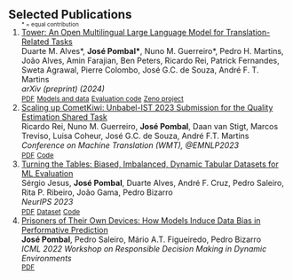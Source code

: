 <h2 id="publications" style="margin: 2px 0px -15px;">Selected Publications</h2>

<div class="publications">
<ol class="bibliography">
<font size="1">* = equal contribution</font>
<li>
<div class="pub-row">
  <div class="col-sm-9" style="position: relative;width: 100%;">
    <div class="title"><a href="https://arxiv.org/pdf/2402.17733.pdf">Tower: An Open Multilingual Large Language Model for Translation-Related Tasks
</a></div>
    <div class="author">Duarte M. Alves*, <strong>José Pombal*</strong>, Nuno M. Guerreiro*, Pedro H. Martins, João Alves, Amin Farajian, Ben Peters, Ricardo Rei, Patrick Fernandes, Sweta Agrawal, Pierre Colombo, José G.C. de Souza, André F. T. Martins</div>
    <div class="periodical"><em>arXiv (preprint) (2024)</em></div>
    <div class="links">
      <a href="https://arxiv.org/pdf/2402.17733.pdf" class="btn btn-sm z-depth-0" role="button" target="_blank" style="font-size:12px;">PDF</a>
      <a href="https://huggingface.co/collections/Unbabel/tower-659eaedfe36e6dd29eb1805c" class="btn btn-sm z-depth-0" role="button" target="_blank" style="font-size:12px;">Models and data</a>
      <a href="https://github.com/deep-spin/tower-eval" class="btn btn-sm z-depth-0" role="button" target="_blank" style="font-size:12px;">Evaluation code</a>
      <a href="https://hub.zenoml.com/project/fd13d5fe-ae80-434c-8bfe-87a80165ea21/Tower%20MT%20Generations" class="btn btn-sm z-depth-0" role="button" target="_blank" style="font-size:12px;">Zeno project</a>
    </div>
  </div>
</div>
</li>

<li>
<div class="pub-row">
  <div class="col-sm-9" style="position: relative;width: 100%;">
    <div class="title"><a href="https://arxiv.org/abs/2303.16104">Scaling up CometKiwi: Unbabel-IST 2023 Submission for the Quality Estimation Shared Task
</a></div>
    <div class="author">Ricardo Rei, Nuno M. Guerreiro, <strong>José Pombal</strong>, Daan van Stigt, Marcos Treviso, Luisa Coheur, José G.C. de Souza, André F.T. Martins</div>
    <div class="periodical"><em>Conference on Machine Translation (WMT), @EMNLP2023</em></div>
    <div class="links">
      <a href="https://aclanthology.org/2023.wmt-1.73/" class="btn btn-sm z-depth-0" role="button" target="_blank" style="font-size:12px;">PDF</a>
      <a href="https://huggingface.co/collections/Unbabel/quality-estimation-659ecb25a1dc2b9c12a5d515" class="btn btn-sm z-depth-0" role="button" target="_blank" style="font-size:12px;">Code</a>
    </div>
  </div>
</div>
</li>

<li>
<div class="pub-row">
  <div class="col-sm-9" style="position: relative;width: 100%;">
    <div class="title"><a href="https://arxiv.org/abs/2211.13358">Turning the Tables: Biased, Imbalanced, Dynamic Tabular Datasets for ML Evaluation
</a></div>
    <div class="author">Sérgio Jesus, <strong>José Pombal</strong>, Duarte Alves, André F. Cruz, Pedro Saleiro, Rita P. Ribeiro, João Gama, Pedro Bizarro</div>
    <div class="periodical"><em>NeurIPS 2023</em></div>
    <div class="links">
      <a href="https://proceedings.neurips.cc/paper_files/paper/2022/file/d9696563856bd350e4e7ac5e5812f23c-Paper-Datasets_and_Benchmarks.pdf" class="btn btn-sm z-depth-0" role="button" target="_blank" style="font-size:12px;">PDF</a>
      <a href="https://www.kaggle.com/datasets/sgpjesus/bank-account-fraud-dataset-neurips-2022" class="btn btn-sm z-depth-0" role="button" target="_blank" style="font-size:12px;">Dataset</a>
      <a href="https://github.com/feedzai/bank-account-fraud" class="btn btn-sm z-depth-0" role="button" target="_blank" style="font-size:12px;">Code</a>
    </div>
  </div>
</div>
</li>

<li>
<div class="pub-row">
  <div class="col-sm-9" style="position: relative;width: 100%;">
    <div class="title"><a href="https://arxiv.org/abs/2206.13183">Prisoners of Their Own Devices: How Models Induce Data Bias in Performative Prediction
</a></div>
    <div class="author"><strong>José Pombal</strong>, Pedro Saleiro, Mário A.T. Figueiredo, Pedro Bizarro</div>
    <div class="periodical"><em>ICML 2022 Workshop on Responsible Decision Making in Dynamic Environments</em></div>
    <div class="links">
      <a href="https://responsibledecisionmaking.github.io/assets/pdf/papers/17.pdf" class="btn btn-sm z-depth-0" role="button" target="_blank" style="font-size:12px;">PDF</a>
    </div>
  </div>
</div>
</li>


  
<br>

</ol>
</div>
